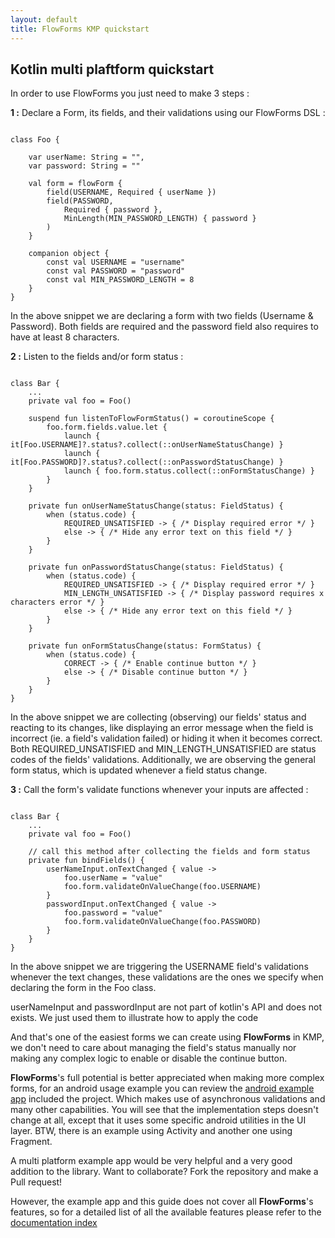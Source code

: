 ```yaml
---
layout: default
title: FlowForms KMP quickstart
---
```


## Kotlin multi plaftform quickstart
In order to use FlowForms you just need to make 3 steps :

**1 :** Declare a Form, its fields, and their validations using our FlowForms DSL :

<pre><code class="kotlin">
class Foo {

    var userName: String = "",
    var password: String = ""

    val form = flowForm {
        field(USERNAME, Required { userName })
        field(PASSWORD,
            Required { password },
            MinLength(MIN_PASSWORD_LENGTH) { password }
        )
    }

    companion object {
        const val USERNAME = "username"
        const val PASSWORD = "password"
        const val MIN_PASSWORD_LENGTH = 8
    }
}
</code></pre>
<p class="comment">In the above snippet we are declaring a form with two fields (Username & Password). Both fields are required and the password field also requires to have at least 8 characters.</p>

**2 :** Listen to the fields and/or form status : 

<pre><code class="kotlin">
class Bar {
    ...
    private val foo = Foo()
    
    suspend fun listenToFlowFormStatus() = coroutineScope {
        foo.form.fields.value.let {
            launch { it[Foo.USERNAME]?.status?.collect(::onUserNameStatusChange) }
            launch { it[Foo.PASSWORD]?.status?.collect(::onPasswordStatusChange) }
            launch { foo.form.status.collect(::onFormStatusChange) }
        }
    }

    private fun onUserNameStatusChange(status: FieldStatus) {
        when (status.code) {
            REQUIRED_UNSATISFIED -> { /* Display required error */ }
            else -> { /* Hide any error text on this field */ }
        }
    }

    private fun onPasswordStatusChange(status: FieldStatus) {
        when (status.code) {
            REQUIRED_UNSATISFIED -> { /* Display required error */ }
            MIN_LENGTH_UNSATISFIED -> { /* Display password requires x characters error */ }
            else -> { /* Hide any error text on this field */ }
        }
    }

    private fun onFormStatusChange(status: FormStatus) {
        when (status.code) {
            CORRECT -> { /* Enable continue button */ }
            else -> { /* Disable continue button */ }
        }
    }
}
</code></pre>
<p class="comment">In the above snippet we are collecting (observing) our fields' status and reacting to its changes, like displaying an error message when the field is incorrect (ie. a field's validation failed) or hiding it when it becomes correct. 
Both REQUIRED_UNSATISFIED and MIN_LENGTH_UNSATISFIED are status codes of the fields' validations.
Additionally, we are observing the general form status, which is updated whenever a field status change.</p>

**3 :** Call the form's validate functions whenever your inputs are affected : 

<pre><code class="kotlin">
class Bar {
    ...
    private val foo = Foo()

    // call this method after collecting the fields and form status
    private fun bindFields() {
        userNameInput.onTextChanged { value ->
            foo.userName = "value"
            foo.form.validateOnValueChange(foo.USERNAME)
        }
        passwordInput.onTextChanged { value ->
            foo.password = "value"
            foo.form.validateOnValueChange(foo.PASSWORD)
        }
    }
}
</code></pre>
<p class="comment">In the above snippet we are triggering the USERNAME field's validations whenever the text changes, these validations are the ones we specify when declaring the form in the Foo class.</p>
<div class="rs-row comment"> <i class="comment-icon fa-solid fa-circle-info"></i> <div class="comment">userNameInput and passwordInput are not part of kotlin's API and does not exists. We just used them to illustrate how to apply the code</div> </div>

And that's one of the easiest forms we can create using **FlowForms** in KMP, we don't need to care about managing the field's status manually nor making any complex logic to enable or disable the continue button. 

**FlowForms**'s full potential is better appreciated when making more complex forms, for an android usage example you can review the [android example app](https://github.com/rootstrap/FlowForms/tree/main/ExampleApp%20Android/src/main/java/com/rootstrap/flowforms/example) included the project. Which makes use of asynchronous validations and many other capabilities. You will see that the implementation steps doesn't change at all, except that it uses some specific android utilities in the UI layer. BTW, there is an example using Activity and another one using Fragment.

<div class="rs-row comment"> <i class="comment-icon fa-solid fa-wand-magic-sparkles"></i> <div class="comment">A multi platform example app would be very helpful and a very good addition to the library. Want to collaborate? Fork the repository and make a Pull request! </div> </div>

However, the example app and this guide does not cover all **FlowForms**'s features, so for a detailed list of all the available features please refer to the [documentation index](documentation-index)
